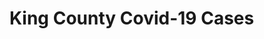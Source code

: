 # King County Covid-19 Cases

<div class="flourish-embed flourish-chart" data-src="visualisation/11113081"><script src="https://public.flourish.studio/resources/embed.js"></script></div>
